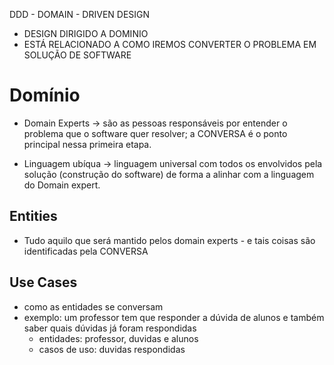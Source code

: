 DDD - DOMAIN - DRIVEN DESIGN
 - DESIGN DIRIGIDO A DOMINIO
 - ESTÁ RELACIONADO A COMO IREMOS CONVERTER O PROBLEMA EM SOLUÇÃO DE SOFTWARE

# Domínio 

 - Domain Experts -> são as pessoas responsáveis por entender o problema que o software quer resolver; a CONVERSA é o ponto principal nessa primeira etapa.

 - Linguagem ubíqua -> linguagem universal com todos os envolvidos pela solução (construção do software) de forma a alinhar com a linguagem do Domain expert.

 ## Entities
 
 - Tudo aquilo que será mantido pelos domain experts - e tais coisas são identificadas pela CONVERSA

 ## Use Cases

 - como as entidades se conversam
 - exemplo: um professor tem que responder a dúvida de alunos e também saber quais dúvidas já foram respondidas
    - entidades: professor, duvidas e alunos 
    - casos de uso: duvidas respondidas

